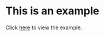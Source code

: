 # This is an example

Click [here](https://erika-dorset.github.io/example_fewd3/) to view the example.